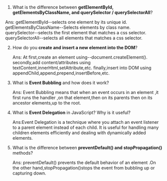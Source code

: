 1. What is the difference between **getElementById, getElementsByClassName, and querySelector / querySelectorAll**?

Ans: getElementById--selects one element by its unique id.
getElementsByClassName--Selects elements by class name.
querySelector--selects the first element that matches a css selector.
querySelectorAll--selects all elements that matches a css selector.

2. How do you **create and insert a new element into the DOM**?

   Ans: At first,create an element using--document.createElement().
   secondly,add content/attributes using textContent,innerHtml,setAttribute,etc.
   finally,insert into DOM using appendChild,append,prepend,insertBefore,etc.

3. What is **Event Bubbling** and how does it work?

   Ans: Event Bubbling means that when an event occurs in an element ,it first runs the handler ,on that element,then on its parents then on its ancestor elements,up to the root.

4. What is **Event Delegation** in JavaScript? Why is it useful?

   Ans:Event Delegation is a technique where you attach an event listener to a parent element instead of each child. It is useful for handling many children elements efficiently and dealing with dynamically added elements.

5. What is the difference between **preventDefault() and stopPropagation()** methods?

   Ans: preventDefault() prevents the default behavior of an element .On the other hand,stopPropagation()stops the event from bubbling up or capturing down.
